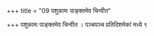 +++
title = "09 पशुकामः पाङ्क्तमेव चिन्वीत"

+++
पशुकामः पाङ्क्तमेव चिन्वीत । पञ्चपञ्च प्रतिदिशमेकां मध्ये ९